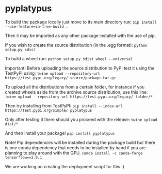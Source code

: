 # pyplatypus

To build the package locally just move to its main directory run:
`pip install --use-feature=in-tree-build .`

Then it may be imported as any other package installed with the use of pip.

If you wish to create the source distribution (in the .egg format):
`python setup.py sdist`

To build a wheel run:
`python setup.py bdist_wheel --universal`

Important!
Before uploading the source distribution to PyPI test it using the TestPyPI using:
`twine upload --repository-url https://test.pypi.org/legacy/ source/package.tar.gz`

To upload all the distributions from a certain folder, for instance if you created
wheels aside from the archive source distribution, use this line:
`twine upload --repository-url https://test.pypi.org/legacy/ folder/*`

Then try installing from TestPyPI:
`pip install --index-url https://test.pypi.org/simple/ pyplatypus`

Only after testing it there should you proceed with the release:
`twine upload dist/*`

And then install your package!
`pip install pyplatypus`

Note!
Pip dependencies will be installed during the package build but there is one conda dependency that
needs to be installed by hand if you are planning to play around with the GPU.
`conda install -c conda-forge tensorflow==2.9.1`

We are working on creating the deployment script for this :)
